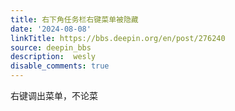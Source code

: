 ```yaml
---
title: 右下角任务栏右键菜单被隐藏
date: '2024-08-08'
linkTitle: https://bbs.deepin.org/en/post/276240
source: deepin_bbs
description:  wesly 
disable_comments: true
---
```

右键调出菜单，不论菜

